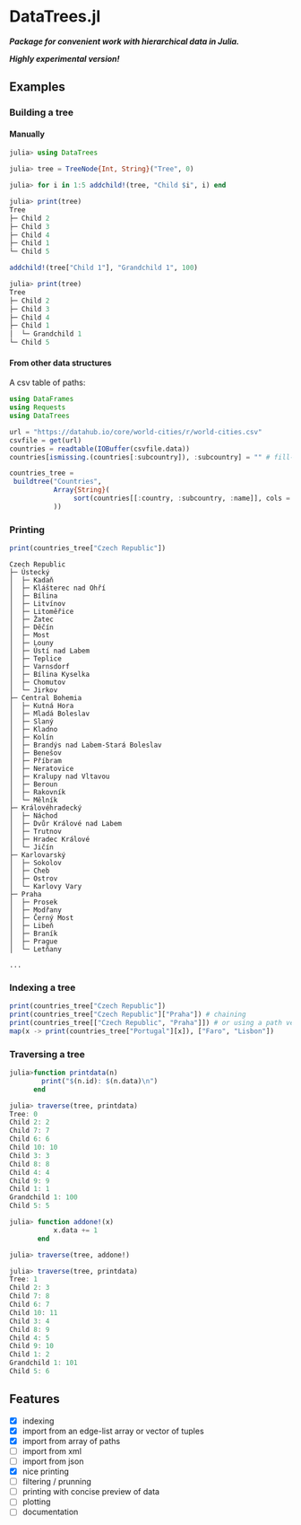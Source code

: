# DataTrees.jl

***Package for convenient work with hierarchical data in Julia.***

***Highly experimental version!***


## Examples

### Building a tree

#### Manually

```julia
julia> using DataTrees

julia> tree = TreeNode{Int, String}("Tree", 0)

julia> for i in 1:5 addchild!(tree, "Child $i", i) end

julia> print(tree)
Tree
├─ Child 2
├─ Child 3
├─ Child 4
├─ Child 1
└─ Child 5
```


```julia
addchild!(tree["Child 1"], "Grandchild 1", 100)

julia> print(tree)
Tree
├─ Child 2
├─ Child 3
├─ Child 4
├─ Child 1
│  └─ Grandchild 1
└─ Child 5
```


#### From other data structures

A csv table of paths:

```julia
using DataFrames
using Requests
using DataTrees

url = "https://datahub.io/core/world-cities/r/world-cities.csv"
csvfile = get(url)
countries = readtable(IOBuffer(csvfile.data))
countries[ismissing.(countries[:subcountry]), :subcountry] = "" # fill-in missing values

countries_tree =
 buildtree("Countries",
           Array{String}(
                sort(countries[[:country, :subcountry, :name]], cols = [:country, :subcountry])
           ))
```

### Printing
```julia
print(countries_tree["Czech Republic"])
```


```
Czech Republic
├─ Ústecký
│  ├─ Kadaň
│  ├─ Klášterec nad Ohří
│  ├─ Bílina
│  ├─ Litvínov
│  ├─ Litoměřice
│  ├─ Žatec
│  ├─ Děčín
│  ├─ Most
│  ├─ Louny
│  ├─ Ústí nad Labem
│  ├─ Teplice
│  ├─ Varnsdorf
│  ├─ Bílina Kyselka
│  ├─ Chomutov
│  └─ Jirkov
├─ Central Bohemia
│  ├─ Kutná Hora
│  ├─ Mladá Boleslav
│  ├─ Slaný
│  ├─ Kladno
│  ├─ Kolín
│  ├─ Brandýs nad Labem-Stará Boleslav
│  ├─ Benešov
│  ├─ Příbram
│  ├─ Neratovice
│  ├─ Kralupy nad Vltavou
│  ├─ Beroun
│  ├─ Rakovník
│  └─ Mělník
├─ Královéhradecký
│  ├─ Náchod
│  ├─ Dvůr Králové nad Labem
│  ├─ Trutnov
│  ├─ Hradec Králové
│  └─ Jičín
├─ Karlovarský
│  ├─ Sokolov
│  ├─ Cheb
│  ├─ Ostrov
│  └─ Karlovy Vary
├─ Praha
│  ├─ Prosek
│  ├─ Modřany
│  ├─ Černý Most
│  ├─ Libeň
│  ├─ Braník
│  ├─ Prague
│  └─ Letňany

...
```

### Indexing a tree

```julia
print(countries_tree["Czech Republic"])
print(countries_tree["Czech Republic"]["Praha"]) # chaining
print(countries_tree[["Czech Republic", "Praha"]]) # or using a path vector
map(x -> print(countries_tree["Portugal"][x]), ["Faro", "Lisbon"])
```


### Traversing a tree

```julia
julia>function printdata(n)
        print("$(n.id): $(n.data)\n")
      end

julia> traverse(tree, printdata)
Tree: 0
Child 2: 2
Child 7: 7
Child 6: 6
Child 10: 10
Child 3: 3
Child 8: 8
Child 4: 4
Child 9: 9
Child 1: 1
Grandchild 1: 100
Child 5: 5

julia> function addone!(x)
           x.data += 1
       end

julia> traverse(tree, addone!)

julia> traverse(tree, printdata)
Tree: 1
Child 2: 3
Child 7: 8
Child 6: 7
Child 10: 11
Child 3: 4
Child 8: 9
Child 4: 5
Child 9: 10
Child 1: 2
Grandchild 1: 101
Child 5: 6
```


## Features

* [x] indexing
* [x] import from an edge-list array or vector of tuples
* [x] import from array of paths
* [ ] import from xml
* [ ] import from json
* [x] nice printing
* [ ] filtering / prunning
* [ ] printing with concise preview of data
* [ ] plotting
* [ ] documentation
